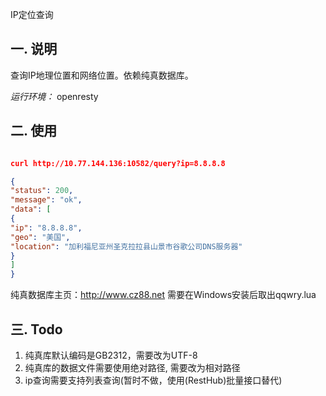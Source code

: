 IP定位查询

一. 说明
-----------
查询IP地理位置和网络位置。依赖纯真数据库。

*运行环境：* openresty


二. 使用
-----------

```json

curl http://10.77.144.136:10582/query?ip=8.8.8.8

{
"status": 200,
"message": "ok",
"data": [
{
"ip": "8.8.8.8",
"geo": "美国",
"location": "加利福尼亚州圣克拉拉县山景市谷歌公司DNS服务器"
}
]
}
```

纯真数据库主页：http://www.cz88.net
需要在Windows安装后取出qqwry.lua


三. Todo
-----------

1. 纯真库默认编码是GB2312，需要改为UTF-8
2. 纯真库的数据文件需要使用绝对路径, 需要改为相对路径
3. ip查询需要支持列表查询(暂时不做，使用(RestHub)批量接口替代)



